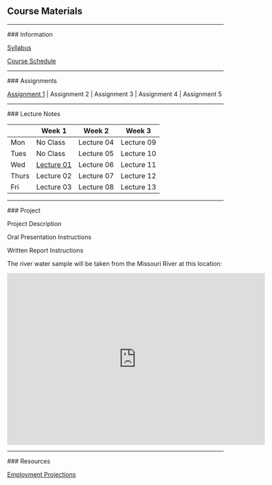 ## Course Materials
<hr>
### Information

[Syllabus](/docs/Syllabus.pdf)

[Course Schedule](/docs/CourseSchedule.pdf)


<hr>
### Assignments

[Assignment 1](/docs/Assignment01.pdf) | Assignment 2 | Assignment 3 | Assignment 4 | Assignment 5


<hr>
### Lecture Notes

|      | Week 1                           | Week 2                           | Week 3        |
|------|----------------------------------|----------------------------------|---------------|
|Mon   | No Class                         | Lecture 04                       | Lecture 09    |
|Tues  | No Class                         | Lecture 05                       | Lecture 10    |
|Wed   | [Lecture 01](/lec/01-Intro.pdf)  | Lecture 06                       | Lecture 11    |
|Thurs | Lecture 02                       | Lecture 07                       | Lecture 12    |
|Fri   | Lecture 03                       | Lecture 08                       | Lecture 13    |


<hr>
### Project

Project Description

Oral Presentation Instructions

Written Report Instructions

The river water sample will be taken from the Missouri River at this location:
<iframe src="https://www.google.com/maps/embed?pb=!1m18!1m12!1m3!1d24305.375723723115!2d-96.99882763233053!3d42.76701038485986!2m3!1f0!2f0!3f0!3m2!1i1024!2i768!4f13.1!3m3!1m2!1s0x0%3A0xc479235af54e1bf9!2sClay+County+Boat+Ramp%2C+Canoe+Takeout!5e1!3m2!1sen!2sus!4v1496106414767" width="600" height="400" frameborder="0" style="border:0" allowfullscreen></iframe>

<hr>
### Resources

[Employment Projections](/docs/EmploymentProjections.pdf)





